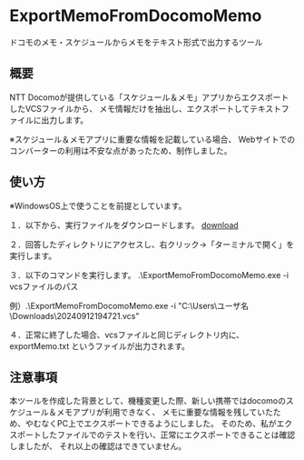 # ExportMemoFromDocomoMemo
ドコモのメモ・スケジュールからメモをテキスト形式で出力するツール

## 概要
NTT Docomoが提供している「スケジュール＆メモ」アプリからエクスポートしたVCSファイルから、
メモ情報だけを抽出し、エクスポートしてテキストファイルに出力します。

※スケジュール＆メモアプリに重要な情報を記載している場合、
Webサイトでのコンバーターの利用は不安な点があったため、制作しました。

## 使い方
※WindowsOS上で使うことを前提としています。

１．以下から、実行ファイルをダウンロードします。
[download](https://github.com/kazu-u/ExportMemoFromDocomoMemo/releases/download/1.0.0/ExportMemoFromDocomoMemo.zip)

２．回答したディレクトリにアクセスし、右クリック→「ターミナルで開く」を実行します。

３．以下のコマンドを実行します。
.\ExportMemoFromDocomoMemo.exe -i vcsファイルのパス

例）.\ExportMemoFromDocomoMemo.exe -i "C:\Users\ユーザ名\Downloads\20240912194721.vcs"

４．正常に終了した場合、vcsファイルと同じディレクトリ内に、exportMemo.txt というファイルが出力されます。

## 注意事項
本ツールを作成した背景として、機種変更した際、新しい携帯ではdocomoのスケジュール＆メモアプリが利用できなく、
メモに重要な情報を残していたため、やむなくPC上でエクスポートできるようにしました。
そのため、私がエクスポートしたファイルでのテストを行い、正常にエクスポートできることは確認しましたが、
それ以上の確認はできていません。
